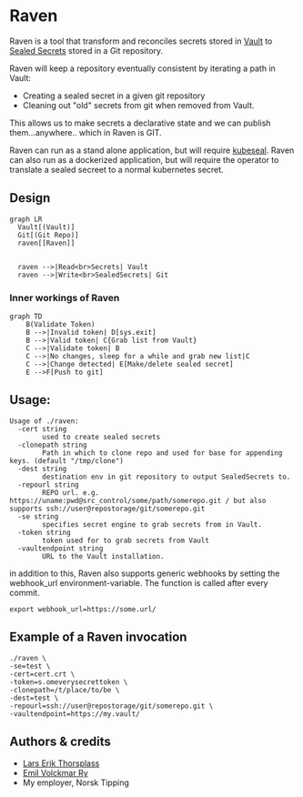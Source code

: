 # Raven

Raven is a tool that transform and reconciles secrets stored in [Vault](https://www.vaultproject.io/) to [Sealed Secrets](https://github.com/bitnami-labs/sealed-secrets) stored in a Git repository. 

Raven will keep a repository eventually consistent by iterating a path in Vault:
*  Creating a sealed secret in a given git repository
*  Cleaning out "old" secrets from git when removed from Vault.

This allows us to make secrets a declarative state and we can publish them...anywhere.. which in Raven is GIT.

Raven can run as a stand alone application, but will require [kubeseal](https://github.com/bitnami-labs/sealed-secrets#overview). Raven can also run as a dockerized application, but will require the operator to translate a sealed secreet to a normal kubernetes secret.

## Design

```mermaid
graph LR
  Vault[(Vault)]
  Git[(Git Repo)]
  raven[[Raven]]
  
  
  raven -->|Read<br>Secrets| Vault
  raven -->|Write<br>SealedSecrets| Git
```

### Inner workings of Raven

```mermaid
graph TD
    B(Validate Token)
    B -->|Invalid token| D[sys.exit]
    B -->|Valid token| C{Grab list from Vault}
    C -->|Validate token| B
    C -->|No changes, sleep for a while and grab new list|C
    C -->|Change detected| E[Make/delete sealed secret]
    E -->F[Push to git]
```


## Usage:

```
Usage of ./raven:
  -cert string
        used to create sealed secrets
  -clonepath string
        Path in which to clone repo and used for base for appending keys. (default "/tmp/clone")
  -dest string
        destination env in git repository to output SealedSecrets to.
  -repourl string
        REPO url. e.g. https://uname:pwd@src_control/some/path/somerepo.git / but also supports ssh://user@repostorage/git/somerepo.git
  -se string
        specifies secret engine to grab secrets from in Vault.
  -token string
        token used for to grab secrets from Vault
  -vaultendpoint string
        URL to the Vault installation.
```

in addition to this, Raven also supports generic webhooks by setting the webhook_url environment-variable. The function is called after every commit. 

```bash=
export webhook_url=https://some.url/
```

## Example of a Raven invocation

```bash=
./raven \
-se=test \ 
-cert=cert.crt \ 
-token=s.omeverysecrettoken \ 
-clonepath=/t/place/to/be \ 
-dest=test \ 
-repourl=ssh://user@repostorage/git/somerepo.git \ 
-vaultendpoint=https://my.vault/ 
```

## Authors & credits

* [Lars Erik Thorsplass](https://github.com/laetho)
* [Emil Volckmar Ry](https://github.com/volck)
* My employer, Norsk Tipping
